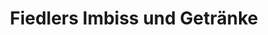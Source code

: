 ---
title: "Fiedlers Imbiss und Getränke"
url: /rossleben-wiehe/fiedlers-imbiss-und-getraenke/
shop: Getränke
---